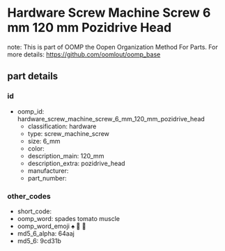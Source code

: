 # Hardware Screw Machine Screw 6 mm 120 mm Pozidrive Head  

note: This is part of OOMP the Oopen Organization Method For Parts. For more details: https://github.com/oomlout/oomp_base

##  part details





### id
* oomp_id: hardware_screw_machine_screw_6_mm_120_mm_pozidrive_head
  * classification: hardware
  * type: screw_machine_screw
  * size: 6_mm
  * color: 
  * description_main: 120_mm
  * description_extra: pozidrive_head
  * manufacturer: 
  * part_number: 

### other_codes
* short_code: 
* oomp_word: spades tomato muscle
* oomp_word_emoji :spades: :tomato: :muscle:
* md5_6_alpha: 64aaj
* md5_6: 9cd31b